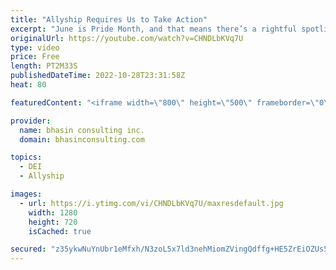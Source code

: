 ```yaml
---
title: "Allyship Requires Us to Take Action"
excerpt: "June is Pride Month, and that means there’s a rightful spotlight on celebrating and providing allyship for LGBTQ+ communities. It’s so important that during this month, but also on an ongoing basis, we champion LGBTQ+ inclusion and increase conversations around important LGBTQ+ issues.   This said, it’s"
originalUrl: https://youtube.com/watch?v=CHNDLbKVq7U
type: video
price: Free
length: PT2M33S
publishedDateTime: 2022-10-28T23:31:58Z
heat: 80

featuredContent: "<iframe width=\"800\" height=\"500\" frameborder=\"0\" src=\"https://www.youtube.com/embed/CHNDLbKVq7U\" allow=\"accelerometer; autoplay; encrypted-media; gyroscope; picture-in-picture\" allowfullscreen></iframe>"

provider:
  name: bhasin consulting inc.
  domain: bhasinconsulting.com

topics:
  - DEI
  - Allyship

images:
  - url: https://i.ytimg.com/vi/CHNDLbKVq7U/maxresdefault.jpg
    width: 1280
    height: 720
    isCached: true

secured: "z35ykwNuYnUbr1eMfxh/N3zoL5x7ld3nehMiomZVingQdffg+HE5ZrEiOZUs5kf8q1AEdF6wA6bKQkCxjMRX+KZ/RVoU4/3/yiRZn+cE7blndaWpOpUz4Ge/cjSmJB4Lb4NGCSq2HTeDzrEXCCjjCwgbVeWZZ16LP5ZAB+BeAEBm4llzU3ScjG9KGFdutPfHF73E8vA2sfTpdGoMX8ylHFttfBwQZ/uMzLhU65fn/fGTzehUaQTnjTbSvXJMDJnZ8KERik1RCuxvl8jWIDVB3zXKRRCXdCfNBQxBdukixsyhnVghy7Oy1rE6au0kt/PiW0cppIzUu+y/zUeXupbiJp+ZqRD+5/5f5QkpWHKTorBZmUAPMn1aKZZqJe4jN+CDYsdt2r5wBbfEYw8QfJET3gYa7uW+XJOpBmSkEUXG7JU=;5sx/wqfXWFdfFNbzeXfesA=="
---
```


